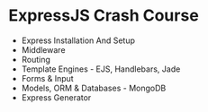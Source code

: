 # ExpressJS Crash Course

* Express Installation And Setup
* Middleware
* Routing
* Template Engines - EJS, Handlebars, Jade
* Forms & Input
* Models, ORM & Databases - MongoDB
* Express Generator
